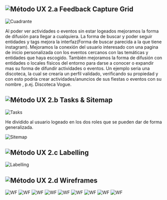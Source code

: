 
![Método UX](../img/feedback-capture-grid.png) 2.a Feedback Capture Grid
----

![Cuadrante](Cuadrante.PNG)

Al poder ver actividades o eventos sin estar logeados mejoramos la forma de difusión para llegar a
cualquiera.
La forma de buscar y poder seguir entidades y tags mejora la interfaz(Forma de buscar parecida a la
que tiene instagram).
Mejoramos la conexión del usuario interesado con una pagina de inicio personalizada con los
eventos cercanos con las temáticas y entidades que haya escogido.
También mejoramos la forma de difusión con entidades o locales físicos del entorno para darse a
conocer o expandir mas su forma de difundir actividades o eventos. Un ejemplo seria una discoteca,
la cual se crearía un perfil validado, verificando su propiedad y con esto podría crear
actividades/anuncios de sus fiestas o eventos con su nombre , p.ej. Discoteca Vogue.

![Método UX](../img/Sitemap.png) 2.b Tasks & Sitemap 
-----

![Tasks](matriz.PNG)

He dividido al usuario logeado en los dos roles que se pueden dar de forma generalizada.


![Sitemap](arquitectura.png)

![Método UX](../img/labelling.png) 2.c Labelling 
----

![Labelling](labels.PNG)

![Método UX](../img/Wireframes.png) 2.d Wireframes
-----

![WF](busqueda.png)
![WF](busqueda_eventos.png)
![WF](busqueda_grupos.png)
![WF](busqueda_tags.png)
![WF](busqueda_usuarios.png)
![WF](perfil.png)
![WF](tag.png)
![WF](preferencias.png)
![WF](tu_comunidad.png)
